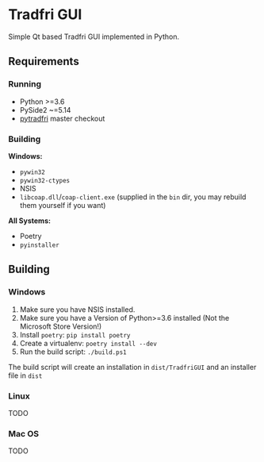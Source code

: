 # Tradfri GUI

Simple Qt based Tradfri GUI implemented in Python.

## Requirements

### Running

- Python >=3.6
- PySide2 ~=5.14
- [pytradfri](https://github.com/ggravlingen/pytradfri) master checkout

### Building

**Windows:**

- `pywin32`
- `pywin32-ctypes`
- NSIS
- `libcoap.dll`/`coap-client.exe` (supplied in the `bin` dir, you may rebuild them yourself if you want)

**All Systems:**

- Poetry
- `pyinstaller`

## Building

### Windows

1. Make sure you have NSIS installed.
2. Make sure you have a Version of Python>=3.6 installed (Not the Microsoft Store Version!)
3. Install `poetry`: `pip install poetry`
4. Create a virtualenv: `poetry install --dev`
5. Run the build script: `./build.ps1`

The build script will create an installation in `dist/TradfriGUI` and an installer file in `dist`

### Linux

TODO

### Mac OS

TODO
